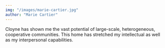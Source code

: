 ```yaml
---
img: "/images/marie-cartier.jpg"
author: "Marie Cartier"
---
```

Cloyne has shown me the vast potential of large-scale, heterogeneous, cooperative communities. This home has stretched my intellectual as well as my interpersonal capabilities. 